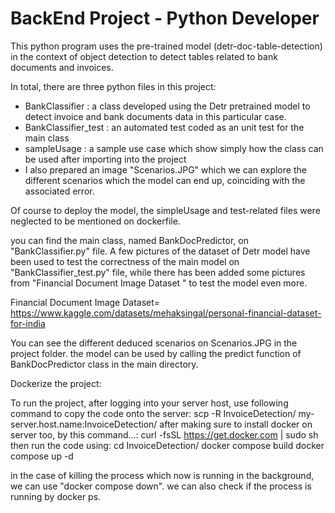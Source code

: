 # BackEnd Project - Python Developer
This python program uses the pre-trained model (detr-doc-table-detection) in the context of object detection to detect tables related to bank documents and invoices.

In total, there are three python files in this project:
- BankClassifier : a class developed using the Detr pretrained model to detect invoice and bank documents data in this particular case.
- BankClassifier_test : an automated test coded as an unit test for the main class
- sampleUsage : a sample use case which show simply how the class can be used after importing into the project
- I also prepared an image "Scenarios.JPG" which we can explore the different scenarios which the model can end up, coinciding with the associated error.

Of course to deploy the model, the simpleUsage and test-related files were neglected to be mentioned on dockerfile.

you can find the main class, named BankDocPredictor, on "BankClassifier.py" file. A few pictures of the dataset of Detr model have been used to test the correctness of the main model on "BankClassifier_test.py" file, while there has been added some pictures from "Financial Document Image Dataset
" to test the model even more.

Financial Document Image Dataset=
https://www.kaggle.com/datasets/mehaksingal/personal-financial-dataset-for-india

You can see the different deduced scenarios on Scenarios.JPG in the project folder.
the model can be used by calling the predict function of BankDocPredictor class in the main directory.

Dockerize the project:

To run the project, after logging into your server host, use following command to copy the code onto the server:
scp -R InvoiceDetection/ my-server.host.name:InvoiceDetection/
after making sure to install docker on server too, by this command...:
curl -fsSL https://get.docker.com | sudo sh
then run the code using:
cd InvoiceDetection/
docker compose build
docker compose up -d

in the case of killing the process which now is running in the background, we can use "docker compose down".
we can also check if the process is running by docker ps.



